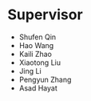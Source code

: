 <p><h1>Supervisor</h1></p>
<ul>
  <li>Shufen Qin</li>
  <li>Hao Wang</li>
  <li>Kaili Zhao</li>
  <li>Xiaotong Liu</li>
  <li>Jing Li</li>
  <li>Pengyun Zhang</li>
  <li>Asad Hayat</li>
</ul>
